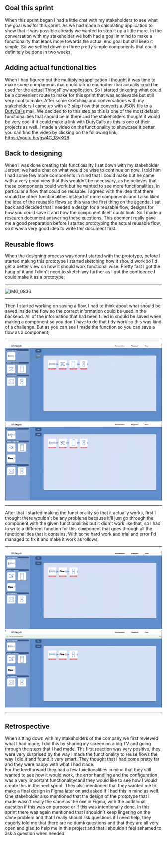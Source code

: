 ## Goal this sprint
When this sprint began I had a little chat with my stakeholders to see what the goal was for this sprint. As we had made a calculating application to show that it was possible already we wanted to step it up a little more. In the conversation with my stakeholder we both had a goal in mind to make a functionality that leans more towards the actual end goal but still keep it simple. So we settled down on three pretty simple components that could definitely be done in two weeks. 

## Adding actual functionalities 
When I had figured out the multiplying application I thought it was time to make some components that could talk to eachother that actually could be used for the actual ThingsFlow application. So I started tinkering what could be a convenient route to make for this sprint that was achievable but still very cool to make. After some sketching and conversations with my stakeholders I came up with a 3 step flow that converts a JSON file to a [DutyCalls](uploads/7188a61e3307e8a5105d172f7000c0eb/DutyCalls.pdf) mail. We decided to to this step as this is one of the most default functionalities that should be in there and the stakeholders thought it would be very cool if it could make a link with DutyCalls as this is one of their projects as well. I made a video on the functionality to showcase it better, you can find the video by clicking on the following link; https://youtu.be/gw4G_18yKQ8

## Back to designing
When I was done creating this functionality I sat down with my stakeholder Jeroen, we had a chat on what would be wise to continue on now. I told him I had some few more components in mind that I could make but he came with a very good view that this wouldn´t be necessary, as he believes that these components could work but he wanted to see more functionalities, in particular a flow that could be reusable. I agreed with the idea that there should be other functionalities instead of more components and I also liked the idea of the reusable flows so this was the first thing on the agenda. I sat back and decided that I needed a design for a reusable flow, designs for how you could save it and how the component itself could look. So I made a [research document](uploads/ef1f128ee3a119d223bbefa5ffdfc6ae/Save_and_reuse_a_flow.docx) answering these questions. This docment really gave me a good preparation before I started prototyping the actual reusable flow, so it was a very good idea to write this document first.

## Reusable flows
When the designing process was done I started with the prototype, before I started making this prototype i started sketching how it should work so I'd get a better view on how it should work functional wise. Pretty fast I got the hang of it and I didn't need to sketch any further as I got the confidence I could make it as a prototype; 

-------

![IMG_0836](uploads/8ac2fdbd8e2a327ccca7692397b3798b/IMG_0836.jpg)

-------

Then I started working on saving a flow, I had to think about what should be saved inside the flow so the correct information could be used in the backend. All of the information that had been filled in should be saved when making a component so you don't have to do that tidy work so this was kind of a challenge. But as you can see I made the function so you can save a flow as a component; 

-------

![6dda34c68dc2bffaf7085a52d8473808](uploads/f463623840eb116e32d39b345ae35abf/6dda34c68dc2bffaf7085a52d8473808.gif)![cad393dbaaa4fd3984beaa7c49edf567](uploads/95d9e17decf9bce534826e3086f5feb2/cad393dbaaa4fd3984beaa7c49edf567.gif)

-------

After that I started making the functionality so that it actually works, first I thought there wouldn't be any problems because it'll just go through the component with the given functionalities but it didn't work like that, so I had to write a different function for this component that goes through all the functionalities that it contains. With some hard work and trial and error I'd managed to fix it and make it work as follows;

-------

![c44ee981c46dd4e501be2a8006fbddad](uploads/3ce9b55367f992ef0355c7c3b2966114/c44ee981c46dd4e501be2a8006fbddad.gif)![051355c2bd00e2287fa692f0484bcc9a](uploads/b8f2a04b841c5939fc8c4d23d51efd49/051355c2bd00e2287fa692f0484bcc9a.gif)

-------

## Retrospective
When sitting down with my stakeholders of the company we first reviewed what I had made, I did this by sharing my screen on a big TV and going through the steps that I had made. The first reaction was very positive, they were very surprised by the way I made the functionality to reuse flows the way I did it and found it very smart. They thought that I had come pretty far and they were happy with what I had made. 
<br/>For the feedforward they had a few functionalities in mind that they still wanted to see how it would work, the error handling and the configuration was a very important functionalitycand they would like to see how I would create this in the next sprint. They also mentioned that they wanted me to make a final design in Figma later on and asked if I had this in mind as well. One stakeholder also mentioned that the design of the prototype that I made wasn´t really the same as the one in Figma, with the additional question if this was on purpose or if this was intentionally done. In this sprint there was again mentioned that I shouldn´t keep lingering on the same problem and that I really should ask questions if I need help, they eagerly told me that there are no dumb questions and that they are all very open and glad to help me in this project and that I shouldn´t feel ashamed to ask a question when needed. 